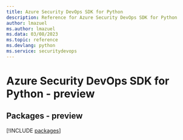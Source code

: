 ```yaml
---
title: Azure Security DevOps SDK for Python
description: Reference for Azure Security DevOps SDK for Python
author: lmazuel
ms.author: lmazuel
ms.data: 03/08/2023
ms.topic: reference
ms.devlang: python
ms.service: securitydevops
---
```

# Azure Security DevOps SDK for Python - preview
## Packages - preview
[!INCLUDE [packages](security-devops-index.md)]